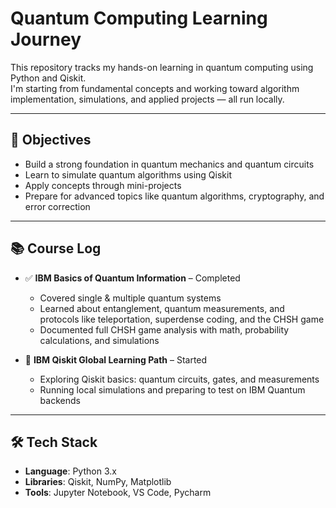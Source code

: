 # Quantum Computing Learning Journey

This repository tracks my hands-on learning in quantum computing using Python and Qiskit.  
I'm starting from fundamental concepts and working toward algorithm implementation, simulations, and applied projects — all run locally.

---

## 📌 Objectives

- Build a strong foundation in quantum mechanics and quantum circuits  
- Learn to simulate quantum algorithms using Qiskit  
- Apply concepts through mini-projects  
- Prepare for advanced topics like quantum algorithms, cryptography, and error correction  

---

## 📚 Course Log

- ✅ **IBM Basics of Quantum Information** – Completed  
  - Covered single & multiple quantum systems  
  - Learned about entanglement, quantum measurements, and protocols like teleportation, superdense coding, and the CHSH game  
  - Documented full CHSH game analysis with math, probability calculations, and simulations  

- 🚀 **IBM Qiskit Global Learning Path** – Started  
  - Exploring Qiskit basics: quantum circuits, gates, and measurements  
  - Running local simulations and preparing to test on IBM Quantum backends  

---

## 🛠️ Tech Stack

- **Language**: Python 3.x  
- **Libraries**: Qiskit, NumPy, Matplotlib  
- **Tools**: Jupyter Notebook, VS Code, Pycharm
